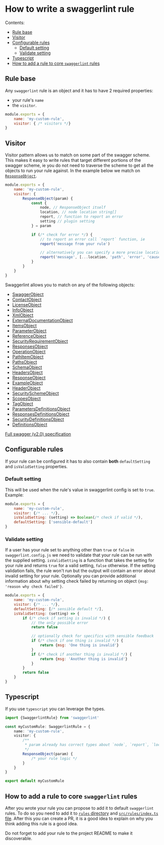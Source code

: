 # How to write a swaggerlint rule

Contents:
- [Rule base](#rule-base)
- [Visitor](#visitor)
- [Configurable rules](#configurable-rules)
    - [Default setting](#default-setting)
    - [Validate setting](#validate-setting)
- [Typescript](#typescript)
- [How to add a rule to core `swaggerlint` rules](#how-to-add-a-rule-to-core-swaggerlint-rules)

## Rule base

Any `swaggerlint` rule is an object and it has to have 2 required properties:
- your rule's `name`
- the `visitor`.

```js
module.exports = {
    name: 'my-custom-rule',
    visitor: { /* visitors */}
}
```

## Visitor
Visitor pattern allows us to match on some part of the swagger scheme. This makes it easy to write rules that target different portions of the swagger scheme, ie you do not need to traverse the scheme to get all the objects to run your rule against. In the example below we match on [`ResponseObject`](https://swagger.io/specification/v2/#responseObject).

```js
module.exports = {
    name: 'my-custom-rule',
    visitor: {
        ResponseObject(param) {
            const {
                node, // ResponseObject itself
                location, // node location string[]
                report, // function to report an error
                setting // plugin setting
            } = param

            if (/* check for error */) {
                // to report an error call `report` function, ie
                report('message from your rule')

                // alternatively you can specify a more precise location
                report('message', [...location, 'path', 'error', 'cause'])
            }
        }
    }
}
```

Swaggerlint allows you to match on any of the following objects:

* [SwaggerObject](https://swagger.io/specification/v2/#swagger-object)
* [ContactObject](https://swagger.io/specification/v2/#contactObject)
* [LicenseObject](https://swagger.io/specification/v2/#licenseObject)
* [InfoObject](https://swagger.io/specification/v2/#infoObject)
* [XmlObject](https://swagger.io/specification/v2/#xmlObject)
* [ExternalDocumentationObject](https://swagger.io/specification/v2/#externalDocumentationObject)
* [ItemsObject](https://swagger.io/specification/v2/#itemsObject)
* [ParameterObject](https://swagger.io/specification/v2/#parameterObject)
* [ReferenceObject](https://swagger.io/specification/v2/#referenceObject)
* [SecurityRequirementObject](https://swagger.io/specification/v2/#security-requirement-object)
* [ResponsesObject](https://swagger.io/specification/v2/#responsesObject)
* [OperationObject](https://swagger.io/specification/v2/#operationObject)
* [PathItemObject](https://swagger.io/specification/v2/#pathItemObject)
* [PathsObject](https://swagger.io/specification/v2/#pathsObject)
* [SchemaObject](https://swagger.io/specification/v2/#schemaObject)
* [HeadersObject](https://swagger.io/specification/v2/#headers-object)
* [ResponseObject](https://swagger.io/specification/v2/#responseObject)
* [ExampleObject](https://swagger.io/specification/v2/#example-object)
* [HeaderObject](https://swagger.io/specification/v2/#headerObject)
* [SecuritySchemeObject](https://swagger.io/specification/v2/#security-scheme-object)
* [ScopesObject](https://swagger.io/specification/v2/#scopes-object)
* [TagObject](https://swagger.io/specification/v2/#tagObject)
* [ParametersDefinitionsObject](https://swagger.io/specification/v2/#parametersDefinitionsObject)
* [ResponsesDefinitionsObject](https://swagger.io/specification/v2/#responses-definitions-object)
* [SecurityDefinitionsObject](https://swagger.io/specification/v2/#securityDefinitionsObject)
* [DefinitionsObject](https://swagger.io/specification/v2/#definitionsObject)

[Full swagger (v2.0) specification](https://github.com/OAI/OpenAPI-Specification/blob/master/versions/2.0.md)

## Configurable rules

If your rule can be configured it has to also contain **both** `defaultSetting` and `isValidSetting` properties.

### Default setting

This will be used when the rule's value in swaggerlint config is set to `true`. Example:

```js
module.exports = {
    name: 'my-custom-rule',
    visitor: {/* ... */},
    isValidSetting: (setting) => Boolean(/* check if valid */),
    defaultSetting: ['sensible-default']
}
```
### Validate setting

If a user has your rule set to anything other than `true` or `false` in `swaggerlint.config.js` we need to validate that your rule can be run with the supplied setting. `isValidSetting` is a function that takes the setting for your rule and returns `true` for a valid setting, `false` otherwise. If the setting validation fails, the rule won't run but the output will contain an error about invalid setting for your rule. Optionally you can provide additional information about why setting check failed by returning on object `{msg: 'reason why check failed'}`.

```js
module.exports = {
    name: 'my-custom-rule',
    visitor: {/* ... */},
    defaultSetting: [/* sensible default */],
    isValidSetting: (setting) => {
        if (/* check if setting is invalid */) {
            // the only possible error
            return false

            // optionally check for specifics with sensible feedback
            if (/* check if one thing is invalid */) {
                return {msg: 'One thing is invalid'}
            }
            if (/* check if another thing is invalid */) {
                return {msg: 'Another thing is invalid'}
            }
        }
        return false
    }
}
```

## Typescript

If you use `typescript` you can leverage the types.

```ts
import {SwaggerlintRule} from 'swaggerlint'

const myCustomRule: SwaggerlintRule = {
    name: 'my-custom-rule',
    visitor: {
        /**
         * param already has correct types about `node`, `report`, `location` and `setting`
         */
        ResponseObject(param) {
            /* your rule logic */
        }
    }
}

export default myCustomRule
```

## How to add a rule to core `swaggerlint` rules

After you wrote your rule you can propose to add it to default `swaggerlint` rules. To do so you need to add it to [`rules` directory](../src/rules/) and [`src/rules/index.ts` file](../src/rules/index.ts). After this you can create a PR, it is a good idea to explain on why you think adding this rule is a good idea.

Do not forget to add your rule to the project README to make it discoverable.
